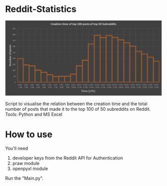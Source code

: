 # Reddit-Statistics

![Plot image](Output.png)

Script to visualise the relation between the creation time and the total number of posts that made it to the top 100 of 50 subreddits on Reddit.
Tools: Python and MS Excel

# How to use
You'll need 
1. developer keys from the Reddit API for Authentication
2. praw module
3. openpyxl module

Run the "Main.py".
